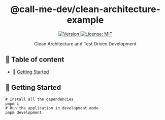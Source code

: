 <div align="center">
  <h1>@call-me-dev/clean-architecture-example</h1>

  <p>
    <a href="./README.md" target="_blank">
      <img alt="Version" src="https://img.shields.io/badge/version-1.0.0-green.svg">
    </a>
    <a href="./LICENSE" target="_blank">
      <img alt="License: MIT" src="https://img.shields.io/badge/License-Call_Me_Dev-blue.svg" />
    </a>
  </p>

  <p>Clean Architecture and Test Driven Development<p>
</div>

## 📝 Table of content

- 🚀 [Getting Started](#getting-started)

## <a id="getting-started" name="getting-started">🚀 Getting Started</a>

```shell
# Install all the dependencies
pnpm i
# Run the application in development mode
pnpm development
```
